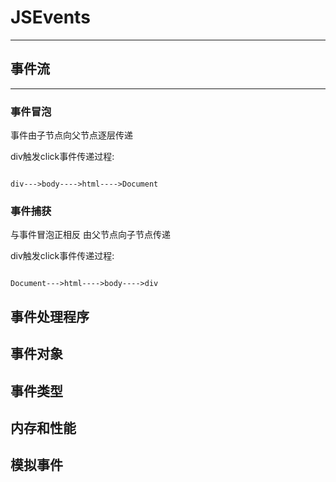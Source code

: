 # JSEvents
---------------
## 事件流
----------
### 事件冒泡

事件由子节点向父节点逐层传递

div触发click事件传递过程:
```flow

div--->body---->html---->Document

```

### 事件捕获

与事件冒泡正相反 由父节点向子节点传递

div触发click事件传递过程:
```flow

Document--->html---->body---->div

```

## 事件处理程序

## 事件对象

## 事件类型

## 内存和性能

## 模拟事件